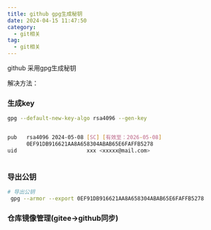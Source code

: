 ```yaml
---
title: github gpg生成秘钥
date: 2024-04-15 11:47:50
category:
  - git相关
tag:
  - git相关
---
```


github 采用gpg生成秘钥

解决方法：

### 生成key
```bash
gpg --default-new-key-algo rsa4096 --gen-key


pub   rsa4096 2024-05-08 [SC] [有效至：2026-05-08]
      0EF91DB916621AA8A658304ABAB65E6FAFFB5278
uid                      xxx <xxxxx@mail.com>
 
```

### 导出公钥

```bash
# 导出公钥
 gpg --armor --export 0EF91DB916621AA8A658304ABAB65E6FAFFB5278
```

### 仓库镜像管理(gitee->github同步)
